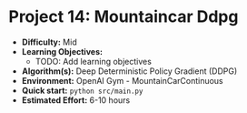 # Project 14: Mountaincar Ddpg

*   **Difficulty:** Mid
*   **Learning Objectives:**
    *   TODO: Add learning objectives
*   **Algorithm(s):** Deep Deterministic Policy Gradient (DDPG)
*   **Environment:** OpenAI Gym - MountainCarContinuous
*   **Quick start:** `python src/main.py`
*   **Estimated Effort:** 6-10 hours
